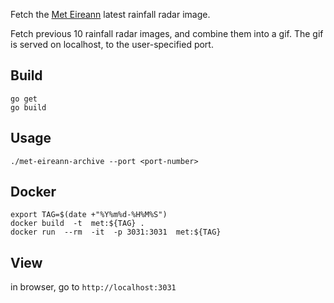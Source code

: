 Fetch the [Met Eireann](http://archive.met.ie/) latest rainfall radar image.

Fetch previous 10 rainfall radar images, and combine them into a gif.
The gif is served on localhost, to the user-specified port.

## Build
```
go get
go build
```

## Usage

```
./met-eireann-archive --port <port-number>
```

## Docker
```
export TAG=$(date +"%Y%m%d-%H%M%S")
docker build  -t  met:${TAG} .
docker run  --rm  -it  -p 3031:3031  met:${TAG}
```

## View
in browser, go to `http://localhost:3031`
